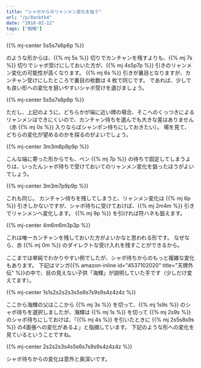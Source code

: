 ```yaml
---
title: "シャボからのリャンメン変化を狙う"
url: "/p/8anbtk4"
date: "2018-02-12"
tags: ["戦略"]
---
```


{{% mj-center 5s5s7s6p6p %}}

のような形からは、{{% mj 5s %}} 切りでカンチャンを残すよりも、{{% mj 7s %}} 切りでシャボ受けにしておいた方が、{{% mj 4s5p7p %}} 引きのリャンメン変化の可能性が高くなります。
{{% mj 6s %}} 引きが裏目となりますが、カンチャン受けにしたところで裏目の枚数は 4 枚で同じです。
であれば、少しでも良い形への変化を狙いやすいシャボ受けを選びましょう。

{{% mj-center 5s5s7s8p8p %}}

ただし、上記のように、どちらかが端に近い牌の場合、そこへのくっつきによるリャンメンはできにくいので、カンチャン待ちを選んでも大きな差はありません（赤 {{% mj 0s %}} 入りならばシャンポン待ちにしておきたい）。
場を見て、どちらの変化が望めるのかを探るのがよいでしょう。

{{% mj-center 3m3m8p9p9p %}}

こんな端に寄った形からでも、ペン {{% mj 7p %}} の待ちで固定してしまうよりは、いったんシャボ待ちで受けておいてのリャンメン変化を狙ったほうがよいでしょう。

{{% mj-center 3m3m7p9p9p %}}

これも同じ。
カンチャン待ちを残してしまうと、リャンメン変化は {{% mj 6p %}} 引きしかないですが、シャボ待ちに受けておけば、{{% mj 2m4m %}} 引きでリャンメンへ変化します。
{{% mj 9p %}} を引ければ符ハネも狙えます。

{{% mj-center 4m6m6m3p3p %}}

これは唯一カンチャンを残しておいた方がよいかなと思われる形です。
なぜなら、赤 {{% mj 0m %}} のダイレクトな受け入れを残すことができるから。

ここまでは単純でわかりやすい例でしたが、シャボ待ちからのもっと複雑な変化もあります。
下記はマンガ{{% amazon-inline id="4537102020" title="天牌外伝" %}}の中で、目の見えない子供「海輝」が説明していた手です（少しだけ変えてます）。

{{% mj-center 1s1s2s2s2s3s5s6s7s9s9s4z4z4z %}}

ここから海輝の父はここから {{% mj 3s %}} を切って、{{% mj 1s9s %}} のシャボ待ちを選択しましたが、海輝は {{% mj 1s %}} を切って {{% mj 2s9s %}} のシャボ待ちにしておけば、「{{% mj 4s %}} を引いたときに {{% mj 2s5s8s9s %}} の4面張への変化があるよ」と指摘しています。
下記のような形への変化を見ているということですね。

{{% mj-center 2s2s2s3s4s5s6s7s9s9s4z4z4z %}}

シャボ待ちからの変化は意外と奥深いです。

